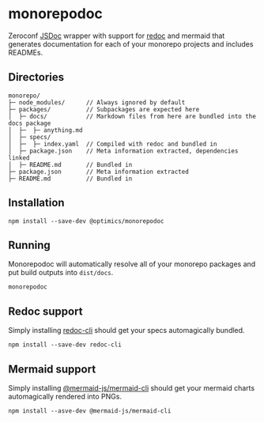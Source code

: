 # monorepodoc

Zeroconf [JSDoc](https://jsdoc.app/) wrapper with support for [redoc](https://github.com/Redocly/redoc) and mermaid that generates documentation for each of your monorepo projects and includes READMEs.

## Directories

```
monorepo/
├─ node_modules/      // Always ignored by default
├─ packages/          // Subpackages are expected here
│  ├─ docs/           // Markdown files from here are bundled into the docs package
│  ├─  ├─ anything.md
│  ├─ specs/
│  ├─  ├─ index.yaml  // Compiled with redoc and bundled in
│  ├─ package.json    // Meta information extracted, dependencies linked
│  ├─ README.md       // Bundled in
├─ package.json       // Meta information extracted
├─ README.md          // Bundled in
```

## Installation

```shell
npm install --save-dev @optimics/monorepodoc
```

## Running

Monorepodoc will automatically resolve all of your monorepo packages and put build outputs into `dist/docs`.

```shell
monorepodoc
```

## Redoc support

Simply installing [redoc-cli](https://www.npmjs.com/package/redoc-cli) should get your specs automagically bundled.

```
npm install --save-dev redoc-cli
```

## Mermaid support

Simply installing [@mermaid-js/mermaid-cli](https://www.npmjs.com/package/@mermaid-js/mermaid-cli) should get your mermaid charts automagically rendered into PNGs.

```
npm install --asve-dev @mermaid-js/mermaid-cli
```
